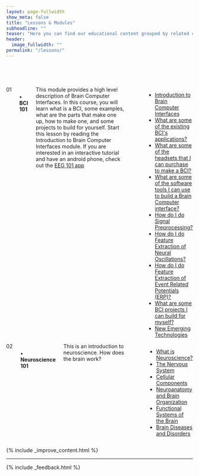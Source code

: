 ```yaml
---
layout: page-fullwidth
show_meta: false
title: "Lessons & Modules"
subheadline: ""
teaser: "Here you can find our educational content grouped by related clusters. It is a more structured path into Neurotech material, they are designed to give you a more cohesive entry point."
header:
  image_fullwidth: ""
permalink: "/lessons/"
---
```



<div class="row" style="padding-top:60px;">

<div class="large-12 columns module" markdown="1" style="">
  <div class="medium-2 columns number">01</div>
  <div class="medium-10 columns box">
    <h4>• BCI 101</h4>
    <div class="moduledescription">
      This module provides a high level description of Brain Computer Interfaces. In this course, you will learn what is a BCI, some examples, what are the parts that make one up, how to make one, and some projects to build for yourself. Start this lesson by reading the Introduction to Brain Computer Interfaces module. If you are interested in an interactive tutorial and have an android phone, check out the <a target= "_blank_" href="https://play.google.com/store/apps/details?id=com.eeg_project&hl=en">EEG 101 app</a>
    </div>
    <ul class="" style="padding-left:60px">
      <li class="section"><a href="../introtobci/">Introduction to Brain Computer Interfaces</a></li>
      <li class="section"><a href="../applications/">What are some of the existing BCI's applications?</a></li>
      <li class="section"><a href="../headsets/">What are some of the headsets that I can purchase to make a BCI?</a></li>
      <li class="section"><a href="../introbci_software/">What are some of the software tools I can use to build a Brain Computer interface?</a></li>
      <li class="section"><a href="../preprocessing/">How do I do Signal Preprocessing?</a></li>
      <li class="section"><a href="../oscillations/">How do I do Feature Extraction of Neural Oscillations?</a></li>
      <li class="section"><a href="../erp/">How do I do Feature Extraction of Event Related Potentials (ERP)?</a></li>
      <li class="section"><a href="../projects/">What are some BCI projects I can build for myself?</a></li>
      <li class="section"><a href="../emerging_tech/">New Emerging Technologies</a></li>
    </ul>
  </div>
</div>

<div class="large-12 columns module" markdown="1" style="">
  <div class="medium-2 columns number">02</div>
  <div class="medium-10 columns box">
    <h4>• Neuroscience 101</h4>
    <div class="moduledescription">
      This is an introduction to neuroscience. How does the brain work?
    </div>
    <ul class="" style="padding-left:60px">
      <li class="section"><a href="../what_is_neuroscience/">What is Neuroscience?</a></li>
      <li class="section"><a href="../the_nervous_system/">The Nervous System</a></li>
      <li class="section"><a href="../cellular_components/">Cellular Components</a></li>
      <li class="section"><a href="../neuroanatomy_and_brain_organization/">Neuroanatomy and Brain Organization</a></li>
      <li class="section"><a href="../functional_systems_of_the_brain/">Functional Systems of the Brain</a></li>
      <li class="section"><a href="../brain_diseases_and_disorders/">Brain Diseases and Disorders</a></li>
    </ul>
  </div>
</div>


{% include _improve_content.html %}

<hr>

{% include _feedback.html %}


</div>
